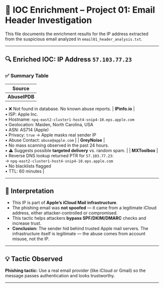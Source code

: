 # 📂 IOC Enrichment – Project 01: Email Header Investigation

This file documents the enrichment results for the IP address extracted from the suspicious email analyzed in `email01_header_analysis.txt`.

---

## 🔍 Enriched IOC: IP Address `57.103.77.23`

### ✅ Summary Table

| Source        |
|---------------|
| **AbuseIPDB** | 
• ❌ Not found in database. No known abuse reports. 
| **IPinfo.io** |  
• ISP: Apple Inc.  
• Hostname: `npq-east2-cluster1-host4-snip4-10.eps.apple.com`  
• Geolocation: Maiden, North Carolina, USA  
• ASN: AS714 (Apple)  
• Privacy: `true` → Apple masks real sender IP  
• Abuse Contact: `abuse@apple.com` |
| **GreyNoise** |  
• No mass scanning observed in the past 24 hours.  
• ⚠️ Suggests possible **targeted delivery** vs. random spam. |
| **MXToolbox** |  
• Reverse DNS lookup returned PTR for `57.103.77.23`:  
  → `npq-east2-cluster1-host4-snip4-10.eps.apple.com`  
• No blacklists flagged  
• TTL: 60 minutes |

---

## 🧠 Interpretation

- This IP is part of **Apple’s iCloud Mail infrastructure**.
- The phishing email was **not spoofed** — it came from a legitimate iCloud address, either attacker-controlled or compromised.
- This tactic helps attackers **bypass SPF/DKIM/DMARC** checks and increase trust.
- **Conclusion:** The sender hid behind trusted Apple mail servers. The infrastructure itself is legitimate — the abuse comes from account misuse, not the IP.

---

## 💡 Tactic Observed

**Phishing tactic:** Use a real email provider (like iCloud or Gmail) so the message passes authentication and looks trustworthy.

---
